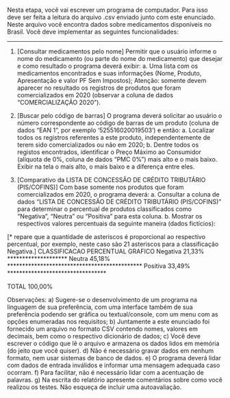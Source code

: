 Nesta etapa, você vai escrever um programa de computador. Para isso deve ser feita a leitura do
arquivo .csv enviado junto com este enunciado. Neste arquivo você encontra dados sobre
medicamentos disponíveis no Brasil. Você deve implementar as seguintes funcionalidades:

--------------------------------------------------------------------------------------------------------

1. [Consultar medicamentos pelo nome] Permitir que o usuário informe o nome do
medicamento (ou parte do nome do medicamento) que desejar e como resultado o programa
deverá exibir:
  a. Uma lista com os medicamentos encontrados e suas informações (Nome, Produto,
Apresentação e valor PF Sem Impostos);
Atenção: somente devem aparecer no resultado os registros de produtos que foram
comercializados em 2020 (observar a coluna de dados “COMERCIALIZAÇÃO 2020”).

2. [Buscar pelo código de barras] O programa deverá solicitar ao usuário o número
correspondente ao código de barras de um produto (coluna de dados “EAN 1”, por exemplo
‘525516020019503’) e então:
  a. Localizar todos os registros referentes a este produto, independentemente de terem
sido comercializados ou não em 2020;
  b. Dentre todos os registos encontrados, identificar o Preço Máximo ao Consumidor
(alíquota de 0%, coluna de dados “PMC 0%”) mais alto e o mais baixo. Exibir na tela
o mais alto, o mais baixo e a diferença entre eles.

3. [Comparativo da LISTA DE CONCESSÃO DE CRÉDITO TRIBUTÁRIO (PIS/COFINS)] Com
base somente nos produtos que foram comercializados em 2020, o programa deverá:
  a. Consultar a coluna de dados “LISTA DE CONCESSÃO DE CRÉDITO TRIBUTÁRIO
(PIS/COFINS)” para determinar o percentual de produtos classificados como
“Negativa”, “Neutra” ou “Positiva” para esta coluna.
  b. Mostrar os respectivos valores percentuais da seguinte maneira (dados fictícios):
  
[* repare que a quantidade de asteriscos é proporcional ao respectivo percentual, por
exemplo, neste caso são 21 asteriscos para a classificação Negativa.]
CLASSIFICACAO PERCENTUAL GRAFICO
Negativa 21,33% ********************
Neutra 45,18% *********************************************
Positiva 33,49% *********************************

TOTAL 100,00%

Observações:
a) Sugere-se o desenvolvimento de um programa na linguagem de sua preferência, com
uma interface também de sua preferência podendo ser gráfica ou textual/console, com
um menu com as opções enumeradas nos requisitos;
b) Juntamente a este enunciado foi fornecido um arquivo no formato CSV contendo nomes,
valores em decimais, bem como o respectivo dicionário de dados;
c) Você deve escrever o código que lê o arquivo e armazena os dados lidos em memória (do
jeito que você quiser).
d) Não é necessário gravar dados em nenhum formato, nem usar sistemas de banco de dados.
e) O programa deverá lidar com dados de entrada inválidos e informar uma mensagem
adequada caso ocorram.
f) Para facilitar, não é necessário lidar com a acentuação de palavras.
g) Na escrita do relatório apresente comentários sobre como você realizou os testes. Não
esqueça de incluir uma autoavaliação.
